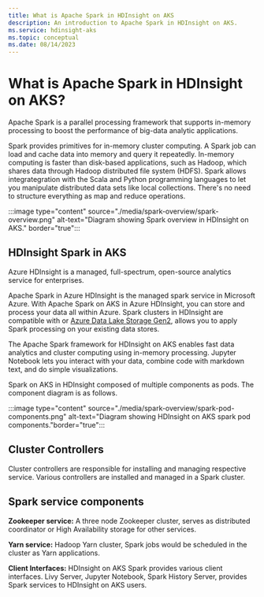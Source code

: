 ```yaml
---
title: What is Apache Spark in HDInsight on AKS
description: An introduction to Apache Spark in HDInsight on AKS.
ms.service: hdinsight-aks
ms.topic: conceptual
ms.date: 08/14/2023
---
```


# What is Apache Spark in HDInsight on AKS?

Apache Spark is a parallel processing framework that supports in-memory processing to boost the performance of big-data analytic applications. 

Spark provides primitives for in-memory cluster computing. A Spark job can load and cache data into memory and query it repeatedly. In-memory computing is faster than disk-based applications, such as Hadoop, which shares data through Hadoop distributed file system (HDFS). Spark allows integrategration with the Scala and Python programming languages to let you manipulate distributed data sets like local collections. There's no need to structure everything as map and reduce operations.

:::image type="content" source="./media/spark-overview/spark-overview.png" alt-text="Diagram showing Spark overview in HDInsight on AKS." border="true"::: 


## HDInsight Spark in AKS
Azure HDInsight is a managed, full-spectrum, open-source analytics service for enterprises.

Apache Spark in Azure HDInsight is the managed spark service in Microsoft Azure. With Apache Spark on AKS in Azure HDInsight, you can store and process your data all within Azure. Spark clusters in HDInsight are compatible with or [Azure Data Lake Storage Gen2](../storage/blobs/data-lake-storage-introduction.md), allows you to apply Spark processing on your existing data stores.

The Apache Spark framework for HDInsight on AKS enables fast data analytics and cluster computing using in-memory processing. Jupyter Notebook lets you interact with your data, combine code with markdown text, and do simple visualizations.

Spark on AKS in HDInsight composed of multiple components as pods. The component diagram is as follows.

:::image type="content" source="./media/spark-overview/spark-pod-components.png" alt-text="Diagram showing HDInsight on AKS spark pod components."border="true":::

## Cluster Controllers

Cluster controllers are responsible for installing and managing respective service. Various controllers are installed and managed in a Spark cluster.

## Spark service components

**Zookeeper service:** A three node Zookeeper cluster, serves as distributed coordinator or High Availability storage for other services.

**Yarn service:** Hadoop Yarn cluster, Spark jobs would be scheduled in the cluster as Yarn applications.

**Client Interfaces:** HDInsight on AKS Spark provides various client interfaces. Livy Server, Jupyter Notebook, Spark History Server, provides Spark services to HDInsight on AKS users.
